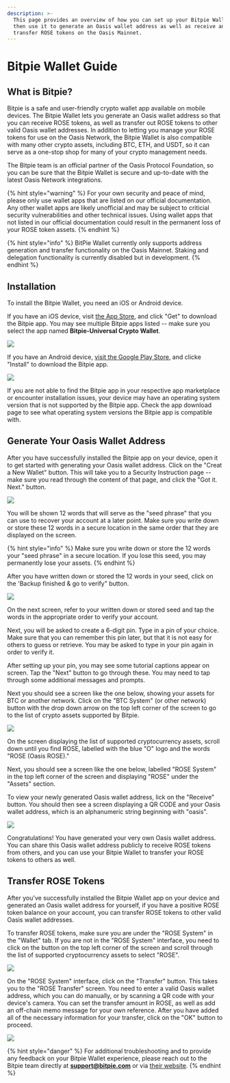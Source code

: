```yaml
---
description: >-
  This page provides an overview of how you can set up your Bitpie Wallet and
  then use it to generate an Oasis wallet address as well as receive and
  transfer ROSE tokens on the Oasis Mainnet.
---
```


# Bitpie Wallet Guide

## What is Bitpie?

Bitpie is a safe and user-friendly crypto wallet app available on mobile devices. The Bitpie Wallet lets you generate an Oasis wallet address so that you can receive ROSE tokens, as well as transfer out ROSE tokens to other valid Oasis wallet addresses. In addition to letting you manage your ROSE tokens for use on the Oasis Network, the Bitpie Wallet is also compatible with many other crypto assets, including BTC, ETH, and USDT, so it can serve as a one-stop shop for many of your crypto management needs.   
  
The Bitpie team is an official partner of the Oasis Protocol Foundation, so you can be sure that the Bitpie Wallet is secure and up-to-date with the latest Oasis Network integrations. 

{% hint style="warning" %}
For your own security and peace of mind, please only use wallet apps that are listed on our official documentation. Any other wallet apps are likely unofficial and may be subject to criticial security vulnerabilities and other technical issues. Using wallet apps that not listed in our official documentation could result in the permanent loss of your ROSE token assets. 
{% endhint %}

{% hint style="info" %}
BitPie Wallet currently only supports address generation and transfer functionality on the Oasis Mainnet. Staking and delegation functionality is currently disabled but in development. 
{% endhint %}

## Installation

To install the Bitpie Wallet, you need an iOS or Android device.   
  
If you have an iOS device, visit [the App Store](https://apps.apple.com/us/app/bitpie-universal-crypto-wallet/id1481314229), and click "Get" to download the Bitpie app. You may see multiple Bitpie apps listed -- make sure you select the app named **Bitpie-Universal Crypto Wallet**. 

![](../../../.gitbook/assets/screen-shot-2020-11-18-at-5.22.54-pm.png)

If you have an Android device, [visit the Google Play Store](https://play.google.com/store/apps/details?id=com.bitpie), and clicke "Install" to download the Bitpie app.

![](../../../.gitbook/assets/screen-shot-2020-11-18-at-5.04.42-pm.png)

If you are not able to find the Bitpie app in your respective app marketplace or encounter installation issues, your device may have an operating system version that is not supported by the Bitpie app. Check the app download page to see what operating system versions the Bitpie app is compatible with. 

## Generate Your Oasis Wallet Address

After you have successfully installed the Bitpie app on your device, open it to get started with generating your Oasis wallet address. Click on the "Creat a New Wallet" button. This will take you to a Security Instruction page -- make sure you read through the content of that page, and click the "Got it. Next." button.

![](../../../.gitbook/assets/screen-shot-2020-11-19-at-11.12.02-am.png)

You will be shown 12 words that will serve as the "seed phrase" that you can use to recover your account at a later point. Make sure you write down or store these 12 words in a secure location in the same order that they are displayed on the screen. 

{% hint style="info" %}
Make sure you write down or store the 12 words your "seed phrase" in a secure location. If you lose this seed, you may permanently lose your assets. 
{% endhint %}

After you have written down or stored the 12 words in your seed, click on the 'Backup finished & go to verify" button. 

![](../../../.gitbook/assets/screen-shot-2020-11-19-at-12.02.26-pm.png)

On the next screen, refer to your written down or stored seed and tap the words in the appropriate order to verify your account.   
  
Next, you will be asked to create a 6-digit pin. Type in a pin of your choice. Make sure that you can remember this pin later, but that it is not easy for others to guess or retrieve. You may be asked to type in your pin again in order to verify it. 

After setting up your pin, you may see some tutorial captions appear on screen. Tap the "Next" button to go through these. You may need to tap through some additional messages and prompts.  
  
Next you should see a screen like the one below, showing your assets for BTC or another network. Click on the "BTC System" \(or other network\) button with the drop down arrow on the top left corner of the screen to go to the list of crypto assets supported by Bitpie. 

![](../../../.gitbook/assets/screen-shot-2020-11-19-at-11.15.52-am.png)

On the screen displaying the list of supported cryptocurrency assets, scroll down until you find ROSE, labelled with the blue "O" logo and the words "ROSE \(Oasis ROSE\)."   
  
Next, you should see a screen like the one below, labelled "ROSE System" in the top left corner of the screen and displaying "ROSE" under the "Assets" section.   
  
To view your newly generated Oasis wallet address, lick on the "Receive" button. You should then see a screen displaying a QR CODE and your Oasis wallet address, which is an alphanumeric string beginning with "oasis". 

![](../../../.gitbook/assets/screen-shot-2020-11-19-at-11.18.22-am.png)

Congratulations! You have generated your very own Oasis wallet address. You can share this Oasis wallet address publicly to receive ROSE tokens from others, and you can use your Bitpie Wallet to transfer your ROSE tokens to others as well. 

## Transfer ROSE Tokens

After you've successfully installed the Bitpie Wallet app on your device and generated an Oasis wallet address for yourself, if you have a positive ROSE token balance on your account, you can transfer ROSE tokens to other valid Oasis wallet addresses.   
  
To transfer ROSE tokens, make sure you are under the "ROSE System" in the "Wallet" tab. If you are not in the "ROSE System" interface, you need to click on the button on the top left corner of the screen and scroll through the list of supported cryptocurrency assets to select "ROSE".

![](../../../.gitbook/assets/screen-shot-2020-11-19-at-1.07.10-pm.png)

On the "ROSE System" interface, click on the "Transfer" button. This takes you to the "ROSE Transfer" screen. You need to enter a valid Oasis wallet address, which you can do manually, or by scanning a QR code with your device's camera. You can set the transfer amount in ROSE, as well as add an off-chain memo message for your own reference. After you have added all of the necessary information for your transfer, click on the "OK" button to proceed.

![](../../../.gitbook/assets/screen-shot-2020-11-19-at-1.06.58-pm.png)

{% hint style="danger" %}
For additional troubleshooting and to provide any feedback on your Bitpie Wallet experience, please reach out to the Bitpie team directly at **support@bitpie.com** or via [their website](www.bitpiehk.com).
{% endhint %}



